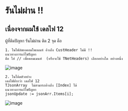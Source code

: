 # รันไม่ผ่าน !!

## เนื่องจากผมใช้ เดลไฟ 12
ผู้ที่ติดปัญหา รันไม่ผ่าน ติด 2 จุด คือ
```
1. ในไฟล์ของคอมโพเนนท์ อ้างถึง CustHeader ไม่มี !!
แนวทางการแก้ไขปัญหา
คือ ใส่ // เพื่อคอมเมนท์  (หรือจะใช้ TNetHeaders) เลือกอย่างใด อย่างหนึ่ง
```

![image](https://github.com/user-attachments/assets/a4b7a5f1-a0cd-4d9a-a4ef-ca7624510220)


```
2. ในโค้ดตัวอย่าง
เดลไฟต่ำกว่า เดลไฟ 12
TJsonArray  ไม่สามารถอ้างถึง [Index] ได้
แนวทางการแก้ไขปัญหา
jsonUpdate := jsonArr.Items[i];
```


![image](https://github.com/user-attachments/assets/3cf0289b-14f1-484d-87aa-0a4f535f2110)
